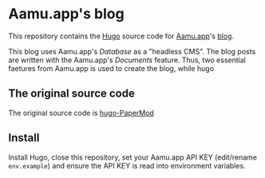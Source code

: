 # Aamu.app's blog

This repository contains the [Hugo](https://gohugo.io/) source code for [Aamu.app](https://aamu.app/)'s [blog](https://aamu.app/blog). 

This blog uses Aamu.app's *Database* as a "headless CMS". The blog posts are written with the Aamu.app's *Documents* feature. Thus, two essential faetures from Aamu.app is used to create the blog, while hugo

## The original source code

The original source code is [hugo-PaperMod](https://github.com/adityatelange/hugo-PaperMod)

## Install

Install Hugo, close this repository, set your Aamu.app API KEY (edit/rename `env.example`) and ensure the API KEY is read into environment variables.
